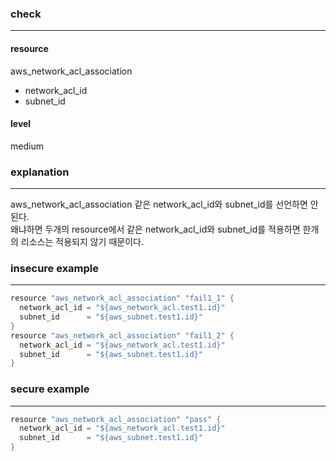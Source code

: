 ### check

---

#### resource
aws_network_acl_association
  - network_acl_id
  - subnet_id

#### level
medium

### explanation

---

aws_network_acl_association 같은 network_acl_id와 subnet_id를 선언하면 안된다. <br />
왜냐하면 두개의 resource에서 같은 network_acl_id와 subnet_id를 적용하면 한개의 리소스는 적용되지 않기 때문이다.


### insecure example

---

```go
resource "aws_network_acl_association" "fail1_1" {
  network_acl_id = "${aws_network_acl.test1.id}"
  subnet_id      = "${aws_subnet.test1.id}"
}
resource "aws_network_acl_association" "fail1_2" {
  network_acl_id = "${aws_network_acl.test1.id}"
  subnet_id      = "${aws_subnet.test1.id}"
}
```


### secure example

---

```go
resource "aws_network_acl_association" "pass" {
  network_acl_id = "${aws_network_acl.test1.id}"
  subnet_id      = "${aws_subnet.test1.id}"
}

```
